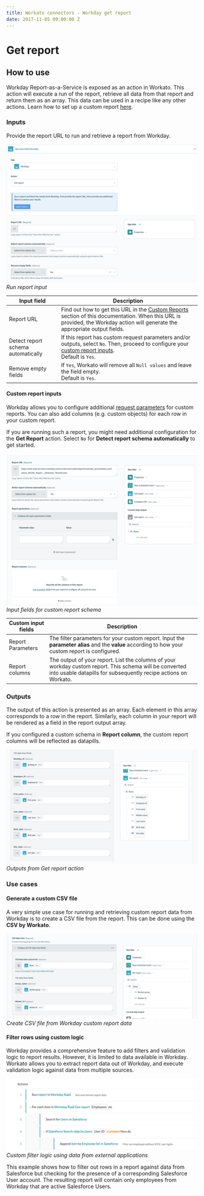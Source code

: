 ```yaml
---
title: Workato connectors - Workday get report
date: 2017-11-05 09:00:00 Z
---
```


# Get report

## How to use
Workday Report-as-a-Service is exposed as an action in Workato. This action will execute a run of the report, retrieve all data from that report and return them as an array. This data can be used in a recipe like any other actions. Learn how to set up a custom report [here](/connectors/workday/workday_raas.md).

### Inputs
Provide the report URL to run and retrieve a report from Workday.

![Run report input](/assets/images/connectors/workday/raas_input.png)
*Run report input*

| Input field | Description |
| ----------- | ----------- |
| Report URL  | Find out how to get this URL in the [Custom Reports](/connectors/workday/workday_raas.md) section of this documentation. When this URL is provided, the Workday action will generate the appropriate output fields. |
| Detect report schema automatically | If this report has custom request parameters and/or outputs, select `No`. Then, proceed to configure your [custom report inputs](#custom-report-inputs).<br>Default is `Yes`. |
| Remove empty fields | If `Yes`, Workato will remove all `Null values` and leave the field empty.<br> Default is `Yes`. |

#### Custom report inputs
Workday allows you to configure additional [request parameters](/connectors/workday/workday_raas.md#filter-parameters) for custom reports. You can also add columns (e.g. custom objects) for each row in your custom report.

If you are running such a report, you might need additional configuration for the **Get Report** action. Select `No` for **Detect report schema automatically** to get started.

![Custom report schema input](/assets/images/connectors/workday/custom-report-schema-input.png)
*Input fields for custom report schema*

| Custom input fields | Description |
| ------------------- | ---------- |
| Report Parameters   | The filter parameters for your custom report. Input the **parameter alias** and the **value** according to how your custom report is configured. |
| Report columns      | The output of your report. List the columns of your workday custom report. This schema will be converted into usable datapills for subsequently recipe actions on Workato.  

### Outputs
The output of this action is presented as an array. Each element in this array corresponds to a row in the report. Similarly, each column in your report will be rendered as a field in the report output array.

If you configured a custom schema in **Report column**, the custom report columns will be reflected as datapills.

![Outputs from Get report action](/assets/images/connectors/workday/raas_output.png)
*Outputs from Get report action*

### Use cases

#### Generate a custom CSV file
A very simple use case for running and retrieving custom report data from Workday is to create a CSV file from the report. This can be done using the **CSV by Workato**.

![Create CSV file](/assets/images/connectors/workday/compose-csv.png)
*Create CSV file from Workday custom report data*

#### Filter rows using custom logic
Workday provides a comprehensive feature to add filters and validation logic to report results. However, it is limited to data available in Workday. Workato allows you to extract report data out of Workday, and execute validation logic against data from multiple sources.

![Custom filter logic](/assets/images/connectors/workday/multi_app_filter.png)
*Custom filter logic using data from external applications*

This example shows how to filter out rows in a report against data from Salesforce but checking for the presence of a corresponding Salesforce User account. The resulting report will contain only employees from Workday that are active Salesforce Users.

